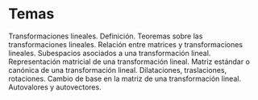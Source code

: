 # Temas 
Transformaciones lineales. Definición. Teoremas sobre las transformaciones lineales. Relación entre matrices y transformaciones lineales. Subespacios asociados a una transformación lineal. Representación matricial de una transformación lineal. Matriz estándar o canónica de una transformación lineal. Dilataciones, traslaciones, rotaciones. Cambio de base en la matriz de una transformación lineal. Autovalores y autovectores.